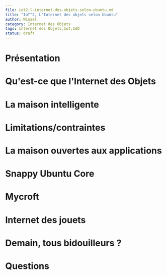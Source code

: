```yaml
---
file: iot2-l-internet-des-objets-selon-ubuntu.md
title: "IoT^2, L'Internet des objets selon Ubuntu"
author: Winael
category: Internet des Objets
tags: Internet des Objets,IoT,IdO
status: draft
---
```


# Présentation



# Qu'est-ce que l'Internet des Objets



# La maison intelligente



# Limitations/contraintes



# La maison ouvertes aux applications



# Snappy Ubuntu Core



# Mycroft



# Internet des jouets



# Demain, tous bidouilleurs ?



# Questions
